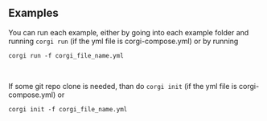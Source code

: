## Examples

You can run each example, either by going into each example folder and running `corgi run` (if the yml file is corgi-compose.yml) or by running 
```
corgi run -f corgi_file_name.yml
```

<br>

If some git repo clone is needed, than do `corgi init` (if the yml file is corgi-compose.yml) or
```
corgi init -f corgi_file_name.yml
```
